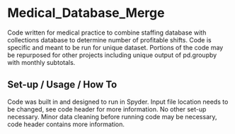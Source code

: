 # Medical_Database_Merge
Code written for medical practice to combine staffing database with collections database to determine number of profitable shifts. Code is specific and meant to be run for unique dataset. Portions of the code may be repurposed for other projects including unique output of pd.groupby with monthly subtotals. 

## Set-up / Usage / How To
Code was built in and designed to run in Spyder. Input file location needs to be changed, see code header for more information. No other set-up necessary. Minor data cleaning before running code may be necessary, code header contains more information.
